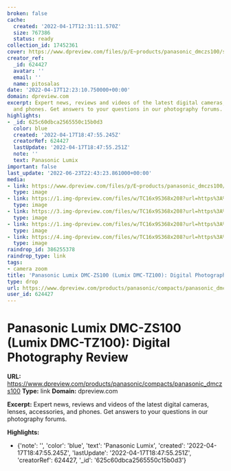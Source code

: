 ```yaml
---
broken: false
cache:
  created: '2022-04-17T12:31:11.570Z'
  size: 767386
  status: ready
collection_id: 17452361
cover: https://www.dpreview.com/files/p/E~products/panasonic_dmczs100/shots/8ae99cfa353d477fbf090a00d5b7d9b5.png
creator_ref:
  _id: 624427
  avatar: ''
  email: ''
  name: pitosalas
date: '2022-04-17T12:23:10.750000+00:00'
domain: dpreview.com
excerpt: Expert news, reviews and videos of the latest digital cameras, lenses, accessories,
  and phones. Get answers to your questions in our photography forums.
highlights:
- _id: 625c60dbca2565550c15b0d3
  color: blue
  created: '2022-04-17T18:47:55.245Z'
  creatorRef: 624427
  lastUpdate: '2022-04-17T18:47:55.251Z'
  note: ''
  text: Panasonic Lumix
important: false
last_update: '2022-06-23T22:43:23.861000+00:00'
media:
- link: https://www.dpreview.com/files/p/E~products/panasonic_dmczs100/shots/8ae99cfa353d477fbf090a00d5b7d9b5.png
  type: image
- link: https://1.img-dpreview.com/files/w/TC16x9S368x208?url=https%3A%2F%2Fi.ytimg.com%2Fvi%2F_hkwVQDLCfA%2Fsddefault.jpg&signature=xNV7TrOkdLwEE8G%2BEnu%2FX8MWWT4%3D&v=5423
  type: image
- link: https://3.img-dpreview.com/files/w/TC16x9S368x208?url=https%3A%2F%2Fi.ytimg.com%2Fvi%2FXrBgEyBytak%2Fsddefault.jpg&signature=UCYNrGRmcV9ZmP8fmFmz%2F2UjlUI%3D&v=5423
  type: image
- link: https://1.img-dpreview.com/files/w/TC16x9S368x208?url=https%3A%2F%2Fi.ytimg.com%2Fvi%2Fb-alxmJyzSE%2Fsddefault.jpg&signature=3mBKs%2BSyVBLK%2FZuqVg32%2FmAZVmQ%3D&v=5423
  type: image
- link: https://4.img-dpreview.com/files/w/TC16x9S368x208?url=https%3A%2F%2Fi.ytimg.com%2Fvi%2FFZ1xZ4uxKec%2Fsddefault.jpg&signature=5uAZddFAmIYDaYKAYuhJ7LoAjuQ%3D&v=5423
  type: image
raindrop_id: 386255378
raindrop_type: link
tags:
- camera zoom
title: 'Panasonic Lumix DMC-ZS100 (Lumix DMC-TZ100): Digital Photography Review'
type: drop
url: https://www.dpreview.com/products/panasonic/compacts/panasonic_dmczs100
user_id: 624427
---
```


# Panasonic Lumix DMC-ZS100 (Lumix DMC-TZ100): Digital Photography Review

**URL:** https://www.dpreview.com/products/panasonic/compacts/panasonic_dmczs100
**Type:** link
**Domain:** dpreview.com

**Excerpt:** Expert news, reviews and videos of the latest digital cameras, lenses, accessories, and phones. Get answers to your questions in our photography forums.

**Highlights:**
- {'note': '', 'color': 'blue', 'text': 'Panasonic Lumix', 'created': '2022-04-17T18:47:55.245Z', 'lastUpdate': '2022-04-17T18:47:55.251Z', 'creatorRef': 624427, '_id': '625c60dbca2565550c15b0d3'}

